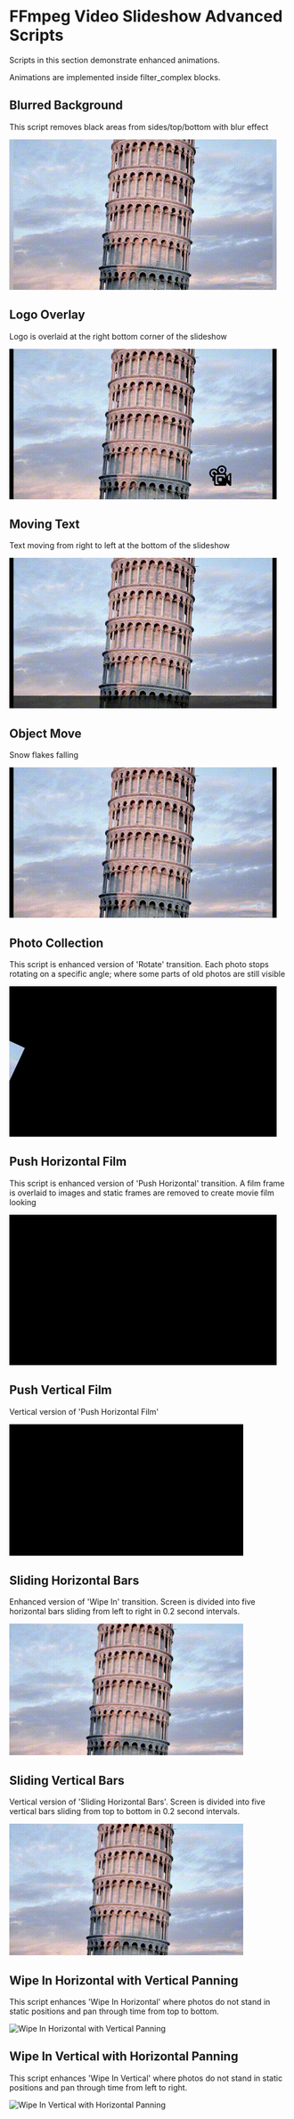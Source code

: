 # FFmpeg Video Slideshow Advanced Scripts

Scripts in this section demonstrate enhanced animations.

Animations are implemented inside filter_complex blocks.


## Blurred Background

This script removes black areas from sides/top/bottom with blur effect

![Blurred Background](../docs/advanced_blurred_background.gif)


## Logo Overlay

Logo is overlaid at the right bottom corner of the slideshow

![Logo Overlay](../docs/advanced_logo_overlay.gif)


## Moving Text

Text moving from right to left at the bottom of the slideshow

![Moving Text](../docs/advanced_moving_text.gif)


## Object Move

Snow flakes falling

![Object Move](../docs/advanced_object_move.gif)


## Photo Collection

This script is enhanced version of 'Rotate' transition. Each photo stops rotating on a specific angle; where some parts of old photos are still visible

![Photo Collection](../docs/advanced_photo_collection.gif)


## Push Horizontal Film

This script is enhanced version of 'Push Horizontal' transition. A film frame is overlaid to images and static frames are removed to create movie film looking

![Push Horizontal Film](../docs/advanced_push_horizontal_film.gif)


## Push Vertical Film

Vertical version of 'Push Horizontal Film'

![Push Vertical Film](../docs/advanced_push_vertical_film.gif)


## Sliding Horizontal Bars

Enhanced version of 'Wipe In' transition. Screen is divided into five horizontal bars sliding from left to right in 0.2 second intervals.

![Sliding Horizontal Bars](../docs/advanced_sliding_bars_horizontal.gif)


## Sliding Vertical Bars

Vertical version of 'Sliding Horizontal Bars'. Screen is divided into five vertical bars sliding from top to bottom in 0.2 second intervals.

![Sliding Vertical Bars](../docs/advanced_sliding_bars_vertical.gif)


## Wipe In Horizontal with Vertical Panning

This script enhances 'Wipe In Horizontal' where photos do not stand in static positions and pan through time from top to bottom.

![Wipe In Horizontal with Vertical Panning](../docs/advanced_wipe_in_horizontal_with_panning_vertical.gif)


## Wipe In Vertical with Horizontal Panning

This script enhances 'Wipe In Vertical' where photos do not stand in static positions and pan through time from left to right.

![Wipe In Vertical with Horizontal Panning](../docs/advanced_wipe_in_vertical_with_panning_horizontal.gif)
